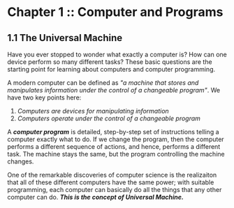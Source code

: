# Chapter 1 :: Computer and Programs

## 1.1 The Universal Machine

Have you ever stopped to wonder what exactly a computer is? How can one device perform so many different tasks? These basic questions are the starting point for learning about computers and computer programming.

A modern computer can be defined as *"a machine that stores and manipulates information under the control of a changeable program"*. 
We have two key points here:
1. *Computers are devices for manipulating information*
2. *Computers operate under the control of a changeable program*

A ***computer program*** is detailed, step-by-step set of instructions telling a computer exactly what to do. If we change the program, then the computer performs a different sequence of actions, and hence, performs a different task. The machine stays the same, but the program controlling the machine changes.

One of the remarkable discoveries of computer science is the realizaiton that all of these different computers have the same power; with suitable programming, each computer can basically do all the things that any other computer can do. ***This is the concept of Universal Machine.***

